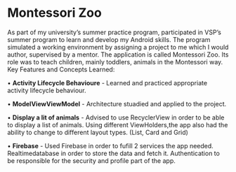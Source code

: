 # Montessori Zoo
As part of my university’s summer practice program, participated in VSP’s summer program to learn and develop my Android skills. The program simulated a working environment by assigning a project to me which I would author, supervised by a mentor. The application is called Montessori Zoo. Its role was to teach children, mainly toddlers, animals in the Montessori way.
Key Features and Concepts Learned:

• **Activity Lifecycle Behavioure** - Learned and practiced appropriate activity lifecycle behaviour.

• **ModelViewViewModel** - Architecture stuadied and applied to the project.

• **Display a lit of animals** - Advised to use RecyclerView in order to be able to display a list of animals. Using different ViewHolders,the
app also had the ability to change to different layout types. (List, Card and Grid)

• **Firebase** - Used Firebase in order to fufill 2 services the app needed. Realtimedatabase in order to store the data and fetch it. Authentication to be responsible for the security and profile part of the app.

